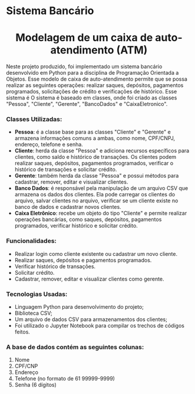# Sistema Bancário

<h1 align="center">Modelagem de um caixa de auto-atendimento (ATM)</h1>
<p>Neste projeto produzido, foi implementado um sistema bancário desenvolvido em Python para a disciplina de Programação Orientada a
Objetos. Esse modelo de caixa de auto-atendimento permite que se possa realizar as seguintes operações: realizar saques, depósitos, pagamentos programados, solicitações de crédito e verificações de histórico. Esse sistema é O sistema é baseado em classes, onde foi criado as classes "Pessoa", "Cliente", "Gerente", "BancoDados" e "CaixaEletronico".</p>

<h3>Classes Utilizadas:</h3>

* <strong>Pessoa</strong>: é a classe base para as classes "Cliente" e "Gerente" e armazena informações comuns a ambas, como nome, CPF/CNPJ, endereço, telefone e senha.
* <strong>Cliente</strong>: herda da classe "Pessoa" e adiciona recursos específicos para clientes, como saldo e histórico de transações. Os clientes podem realizar saques, depósitos, pagamentos programados, verificar o histórico de transações e solicitar crédito.
* <strong>Gerente</strong>: também herda da classe "Pessoa" e possui métodos para cadastrar, remover, editar e visualizar clientes.
* <strong>Banco Dados</strong>: é responsável pela manipulação de um arquivo CSV que armazena os dados dos clientes. Ela pode carregar os clientes do arquivo, salvar clientes no arquivo, verificar se um cliente existe no banco de dados e cadastrar novos clientes.
* <strong>Caixa Eletrônico</strong>: recebe um objeto do tipo "Cliente" e permite realizar operações bancárias, como saques, depósitos, pagamentos programados, verificar histórico e solicitar crédito.

<h3>Funcionalidades:</h3>

* Realizar login como cliente existente ou cadastrar um novo cliente.
* Realizar saques, depósitos e pagamentos programados.
* Verificar histórico de transações.
* Solicitar crédito.
* Cadastrar, remover, editar e visualizar clientes como gerente.

<h3>Tecnologias Usadas:</h3>

* Linguagem Python para desenvolvimento do projeto;
* Biblioteca CSV;
* Um arquivo de dados CSV para armazenamentos dos clientes;
* Foi utilizado o Jupyter Notebook para compilar os trechos de códigos feitos.

<h3>A base de dados contém as seguintes colunas:</h3>

1. Nome
2. CPF/CNP
3. Endereço
4. Telefone (no formato de 61 99999-9999)
5. Senha (6 dígitos)
